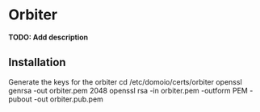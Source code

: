 # Orbiter

**TODO: Add description**

## Installation

Generate the keys for the orbiter
         cd /etc/domoio/certs/orbiter
         openssl genrsa -out orbiter.pem 2048
         openssl rsa -in orbiter.pem -outform PEM -pubout -out orbiter.pub.pem
